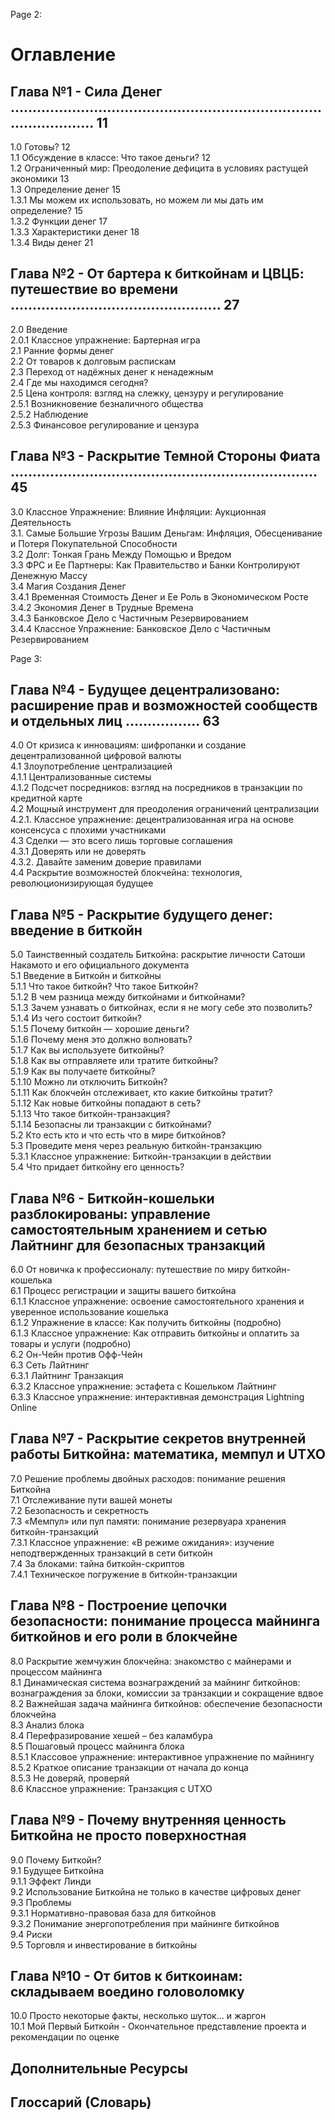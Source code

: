 Page 2:    

# Оглавление    

## Глава №1 - Сила Денег ..........................................................................................  11    
  1.0 Готовы?                                                                                                     12    
  1.1 Обсуждение в классе: Что такое деньги?                                                                      12    
  1.2 Ограниченный мир: Преодоление дефицита в условиях растущей экономики                                        13    
  1.3 Определение денег                                                                                           15    
    1.3.1 Мы можем их использовать, но можем ли мы дать им определение?                                           15       
    1.3.2 Функции денег                                                                                           17    
    1.3.3 Характеристики денег                                                                                    18    
    1.3.4 Виды денег                                                                                              21      


## Глава №2 - От бартера к биткойнам и ЦВЦБ: путешествие во времени ................................................ 27    

2.0 Введение       
  2.0.1 Классное упражнение: Бартерная игра         
2.1 Ранние формы денег       
2.2 От товаров к долговым распискам       
2.3 Переход от надёжных денег к ненадежным      
2.4 Где мы находимся сегодня?          
2.5 Цена контроля: взгляд на слежку, цензуру и регулирование        
  2.5.1 Возникновение безналичного общества         
  2.5.2 Наблюдение         
  2.5.3 Финансовое регулирование и цензура         


## Глава №3 - Раскрытие Темной Стороны Фиата ...................................................................... 45

3.0 Классное Упражнение: Влияние Инфляции: Аукционная Деятельность      
3.1. Самые Большие Угрозы Вашим Деньгам: Инфляция, Обесценивание и Потеря Покупательной Способности     
3.2 Долг: Тонкая Грань Между Помощью и Вредом     
3.3 ФРС и Ее Партнеры: Как Правительство и Банки Контролируют Денежную Массу     
3.4 Магия Создания Денег     
  3.4.1 Временная Стоимость Денег и Ее Роль в Экономическом Росте     
  3.4.2 Экономия Денег в Трудные Времена     
  3.4.3 Банковское Дело с Частичным Резервированием     
  3.4.4 Классное Упражнение: Банковское Дело с Частичным Резервированием 


Page 3:    



## Глава №4 - Будущее децентрализовано: расширение прав и возможностей сообществ и отдельных лиц ................. 63

4.0 От кризиса к инновациям: шифропанки и создание децентрализованной цифровой валюты    
4.1 Злоупотребление централизацией    
  4.1.1 Централизованные системы    
  4.1.2 Подсчет посредников: взгляд на посредников в транзакции по кредитной карте    
4.2 Мощный инструмент для преодоления ограничений централизации    
  4.2.1. Классное упражнение: децентрализованная игра на основе консенсуса с плохими участниками    
4.3 Сделки — это всего лишь торговые соглашения    
  4.3.1 Доверять или не доверять    
  4.3.2. Давайте заменим доверие правилами    
4.4 Раскрытие возможностей блокчейна: технология, революционизирующая будущее    


## Глава №5 - Раскрытие будущего денег: введение в биткойн

5.0 Таинственный создатель Биткойна: раскрытие личности Сатоши Накамото и его официального документа    
5.1 Введение в Биткойн и биткойны    
5.1.1 Что такое биткойн? Что такое Биткойн?    
5.1.2 В чем разница между биткойнами и биткойнами?    
5.1.3 Зачем узнавать о биткойнах, если я не могу себе это позволить?    
5.1.4 Из чего состоит биткойн?    
5.1.5 Почему биткойн — хорошие деньги?    
5.1.6 Почему меня это должно волновать?    
5.1.7 Как вы используете биткойны?    
5.1.8 Как вы отправляете или тратите биткойны?    
5.1.9 Как вы получаете биткойны?    
5.1.10 Можно ли отключить Биткойн?    
5.1.11 Как блокчейн отслеживает, кто какие биткойны тратит?    
5.1.12 Как новые биткойны попадают в сеть?    
5.1.13 Что такое биткойн-транзакция?    
5.1.14 Безопасны ли транзакции с биткойнами?    
5.2 Кто есть кто и что есть что в мире биткойнов?    
5.3 Проведите меня через реальную биткойн-транзакцию    
5.3.1 Классное упражнение: Биткойн-транзакции в действии    
5.4 Что придает биткойну его ценность?    


## Глава №6 - Биткойн-кошельки разблокированы: управление самостоятельным хранением и сетью Лайтнинг для безопасных транзакций

6.0 От новичка к профессионалу: путешествие по миру биткойн-кошелька    
6.1 Процесс регистрации и защиты вашего биткойна    
  6.1.1 Классное упражнение: освоение самостоятельного хранения и уверенное использование кошелька    
  6.1.2 Упражнение в классе: Как получить биткойны (подробно)    
  6.1.3 Классное упражнение: Как отправить биткойны и оплатить за товары и услуги (подробно)    
6.2 Он-Чейн против Офф-Чейн    
6.3 Сеть Лайтнинг    
  6.3.1 Лайтнинг Транзакция    
  6.3.2 Классное упражнение: эстафета с Кошельком Лайтнинг    
  6.3.3 Классное упражнение: интерактивная демонстрация Lightning Online    


## Глава №7 - Раскрытие секретов внутренней работы Биткойна: математика, мемпул и UTXO

7.0 Решение проблемы двойных расходов: понимание решения Биткойна    
7.1 Отслеживание пути вашей монеты    
7.2 Безопасность и секретность    
7.3 «Мемпул» или пул памяти: понимание резервуара хранения биткойн-транзакций    
  7.3.1 Классное упражнение: «В режиме ожидания»: изучение неподтвержденных транзакций в сети биткойн    
7.4 За блоками: тайна биткойн-скриптов    
  7.4.1 Техническое погружение в биткойн-транзакции    


## Глава №8 - Построение цепочки безопасности: понимание процесса майнинга биткойнов и его роли в блокчейне

8.0 Раскрытие жемчужин блокчейна: знакомство с майнерами и процессом майнинга    
8.1 Динамическая система вознаграждений за майнинг биткойнов: вознаграждения за блоки, комиссии за транзакции и сокращение вдвое    
8.2 Важнейшая задача майнинга биткойнов: обеспечение безопасности блокчейна    
8.3 Анализ блока    
8.4 Перефразирование хешей – без каламбура    
8.5 Пошаговый процесс майнинга блока    
  8.5.1 Классовое упражнение: интерактивное упражнение по майнингу    
  8.5.2 Краткое описание транзакции от начала до конца    
  8.5.3 Не доверяй, проверяй    
8.6 Классное упражнение: Транзакция с UTXO    


## Глава №9 - Почему внутренняя ценность Биткойна не просто поверхностная

9.0 Почему Биткойн?    
9.1 Будущее Биткойна    
  9.1.1 Эффект Линди    
9.2 Использование Биткойна не только в качестве цифровых денег    
9.3 Проблемы    
  9.3.1 Нормативно-правовая база для биткойнов    
  9.3.2 Понимание энергопотребления при майнинге биткойнов    
9.4 Риски    
9.5 Торговля и инвестирование в биткойны    


## Глава №10 - От битов к биткоинам: складываем воедино головоломку    

10.0 Просто некоторые факты, несколько шуток… и жаргон    
10.1 Мой Первый Биткойн - Окончательное представление проекта и рекомендации по оценке    


## Дополнительные Ресурсы    


## Глоссарий (Словарь)







  



  

